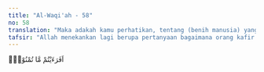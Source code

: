 ```yaml
---
title: "Al-Waqi'ah - 58"
no: 58
translation: "Maka adakah kamu perhatikan, tentang (benih manusia) yang kamu pancarkan."
tafsir: "Allah menekankan lagi berupa pertanyaan bagaimana orang kafir dapat memproses kejadian air mani (sperma) yang dipancarkan ke dalam rahim? Merekakah yang memproses air mani itu menjadi manusia yaitu tubuh yang lengkap dengan badan, kepala, kaki dan tangan, yang dilengkapi pula dengan mata, hidung, mulut dan telinga ataukah Allah yang menciptakannya? Pastilah orang kafir tidak dapat menjawab kecuali mengakui bahwa sebenarnya Allah yang menyebabkan air mani tersebut menjadi manusia, dan Allah pula yang menentukan apakah air mani tersebut menjadi manusia pria atau wanita; demikian pula, hanya Allah sajalah yang menetapkan berapa umur manusia tersebut. Bukankah Allah yang berkuasa menciptakan manusia pertama kalinya, juga Mahakuasa menghidupkannya kembali sesudah matinya, dengan membangkitkannya pada hari Kiamat untuk menerima balasan yang paling sempurna."
---
```


اَفَرَءَيْتُمْ مَّا تُمْنُوْنَۗ  
